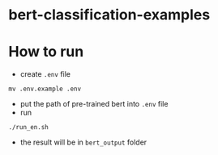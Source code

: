 # bert-classification-examples

# How to run
* create `.env` file  
```
mv .env.example .env
```

* put the path of pre-trained bert into `.env` file
* run   
```
./run_en.sh
```

* the result will be in `bert_output` folder

